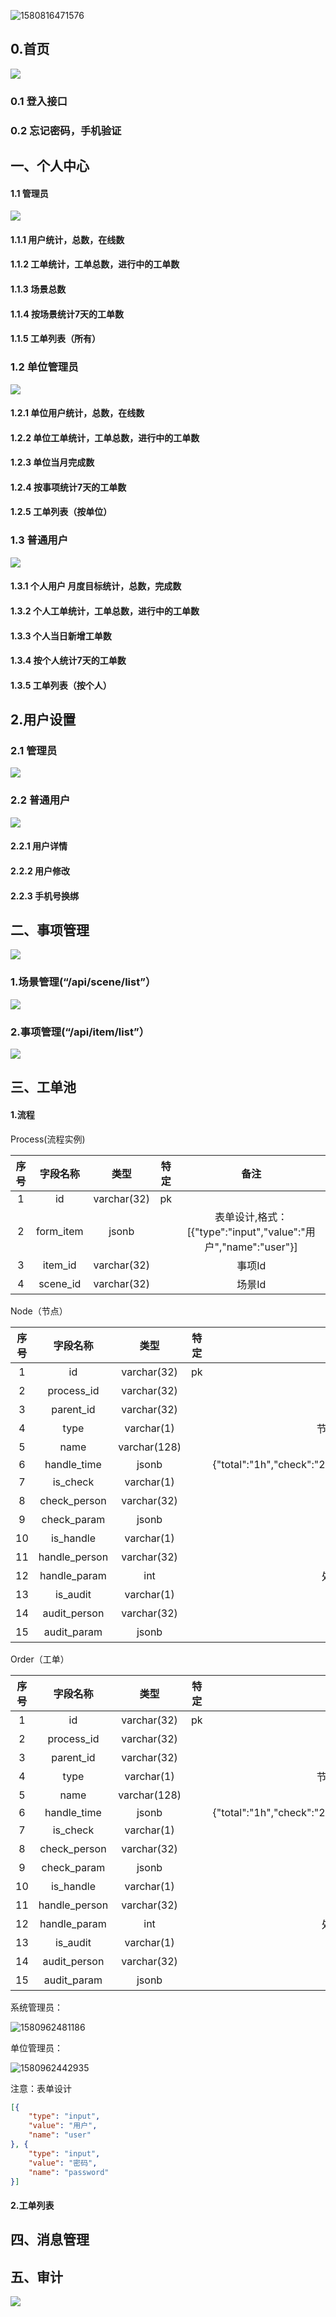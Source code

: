 ![1580816471576](C:\Users\HP\AppData\Roaming\Typora\typora-user-images\1580816471576.png)



## 0.首页

![](http://bigai.youlishu.com:4999/server/../Public/Uploads/2020-01-13/5e1c056c12f64.png)
### 0.1 登入接口
### 0.2 忘记密码，手机验证

## 一、个人中心
#### 1.1 管理员
![](http://bigai.youlishu.com:4999/server/../Public/Uploads/2020-01-13/5e1c1626d2030.png)
#### 1.1.1 用户统计，总数，在线数
#### 1.1.2 工单统计，工单总数，进行中的工单数
#### 1.1.3 场景总数
#### 1.1.4 按场景统计7天的工单数
#### 1.1.5 工单列表（所有）

### 1.2 单位管理员
![](http://bigai.youlishu.com:4999/server/../Public/Uploads/2020-01-13/5e1c1639c1db9.png)
#### 1.2.1 单位用户统计，总数，在线数
#### 1.2.2 单位工单统计，工单总数，进行中的工单数
#### 1.2.3 单位当月完成数
#### 1.2.4 按事项统计7天的工单数
#### 1.2.5 工单列表（按单位）

### 1.3 普通用户
![](http://bigai.youlishu.com:4999/server/../Public/Uploads/2020-01-13/5e1c1645af9e3.png)
#### 1.3.1 个人用户 月度目标统计，总数，完成数
#### 1.3.2 个人工单统计，工单总数，进行中的工单数
#### 1.3.3 个人当日新增工单数
#### 1.3.4 按个人统计7天的工单数
#### 1.3.5 工单列表（按个人）

## 2.用户设置
### 2.1 管理员
![](http://bigai.youlishu.com:4999/server/../Public/Uploads/2020-01-13/5e1c16554c22f.png)
### 2.2 普通用户
![](http://bigai.youlishu.com:4999/server/../Public/Uploads/2020-01-13/5e1c1666e2b5f.png)
#### 2.2.1 用户详情
#### 2.2.2 用户修改
#### 2.2.3 手机号换绑

## 二、事项管理
![](http://bigai.youlishu.com:4999/server/../Public/Uploads/2020-01-13/5e1c15720ddc8.png)
### 1.场景管理(“/api/scene/list”）
![](http://bigai.youlishu.com:4999/server/../Public/Uploads/2020-01-13/5e1c167b965e2.png)
### 2.事项管理(“/api/item/list”）
![](http://bigai.youlishu.com:4999/server/../Public/Uploads/2020-01-13/5e1c16956fb74.png)

## 三、工单池

#### 1.流程

Process(流程实例)

| 序号 | 字段名称  |    类型     | 特定 |                             备注                             |
| :--: | :-------: | :---------: | :--: | :----------------------------------------------------------: |
|  1   |    id     | varchar(32) |  pk  |                                                              |
|  2   | form_item |    jsonb    |      | 表单设计,格式：[{"type":"input","value":"用户","name":"user"}] |
|  3   |  item_id  | varchar(32) |      |                            事项Id                            |
|  4   | scene_id  | varchar(32) |      |                            场景Id                            |


Node（节点）

| 序号 |   字段名称    |     类型     | 特定 |                             备注                             |
| :--: | :-----------: | :----------: | :--: | :----------------------------------------------------------: |
|  1   |      id       | varchar(32)  |  pk  |                             主键                             |
|  2   |  process_id   | varchar(32)  |      |                          流程实例Id                          |
|  3   |   parent_id   | varchar(32)  |      |                             父id                             |
|  4   |     type      |  varchar(1)  |      |                     节点类型。处置、转派                     |
|  5   |     name      | varchar(128) |      |                           节点名称                           |
|  6   |  handle_time  |    jsonb     |      | {"total":"1h","check":"20min","handle":"20min","audit":"20min"} |
|  7   |   is_check    |  varchar(1)  |      |                           是否核验                           |
|  8   | check_person  | varchar(32)  |      |                           核验人员                           |
|  9   |  check_param  |    jsonb     |      |                         审核枚举类型                         |
|  10  |   is_handle   |  varchar(1)  |      |                           是否处置                           |
|  11  | handle_person | varchar(32)  |      |                           处置人员                           |
|  12  | handle_param  |     int      |      |                      处置反馈，图片附件                      |
|  13  |   is_audit    |  varchar(1)  |      |                           是否审核                           |
|  14  | audit_person  | varchar(32)  |      |                           审核人员                           |
|  15  |  audit_param  |    jsonb     |      |                         审核枚举类型                         |


Order（工单）

| 序号 |   字段名称    |     类型     | 特定 |                             备注                             |
| :--: | :-----------: | :----------: | :--: | :----------------------------------------------------------: |
|  1   |      id       | varchar(32)  |  pk  |                             主键                             |
|  2   |  process_id   | varchar(32)  |      |                          流程实例Id                          |
|  3   |   parent_id   | varchar(32)  |      |                             父id                             |
|  4   |     type      |  varchar(1)  |      |                     节点类型。处置、转派                     |
|  5   |     name      | varchar(128) |      |                           节点名称                           |
|  6   |  handle_time  |    jsonb     |      | {"total":"1h","check":"20min","handle":"20min","audit":"20min"} |
|  7   |   is_check    |  varchar(1)  |      |                           是否核验                           |
|  8   | check_person  | varchar(32)  |      |                           核验人员                           |
|  9   |  check_param  |    jsonb     |      |                         审核枚举类型                         |
|  10  |   is_handle   |  varchar(1)  |      |                           是否处置                           |
|  11  | handle_person | varchar(32)  |      |                           处置人员                           |
|  12  | handle_param  |     int      |      |                      处置反馈，图片附件                      |
|  13  |   is_audit    |  varchar(1)  |      |                           是否审核                           |
|  14  | audit_person  | varchar(32)  |      |                           审核人员                           |
|  15  |  audit_param  |    jsonb     |      |                         审核枚举类型  |

系统管理员：

![1580962481186](C:\Users\HP\AppData\Roaming\Typora\typora-user-images\1580962481186.png)



单位管理员：

![1580962442935](C:\Users\HP\AppData\Roaming\Typora\typora-user-images\1580962442935.png)





注意：表单设计

```json
[{
	"type": "input",
	"value": "用户",
	"name": "user"
}, {
	"type": "input",
	"value": "密码",
	"name": "password"
}]
```



#### 2.工单列表

## 四、消息管理

## 五、审计
![](http://bigai.youlishu.com:4999/server/../Public/Uploads/2020-01-13/5e1c17335ceeb.png)